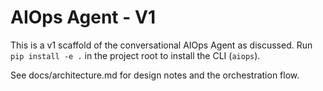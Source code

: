 # AIOps Agent - V1

This is a v1 scaffold of the conversational AIOps Agent as discussed.
Run `pip install -e .` in the project root to install the CLI (`aiops`).

See docs/architecture.md for design notes and the orchestration flow.

